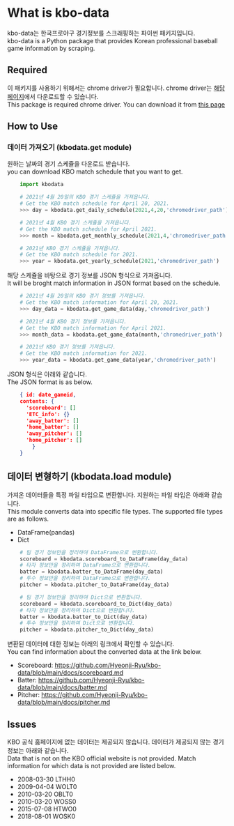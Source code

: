 # What is kbo-data

kbo-data는 한국프로야구 경기정보를 스크래핑하는 파이썬 패키지입니다.  
kbo-data is a Python package that provides Korean professional baseball game information by scraping.

## Required

이 패키지를 사용하기 위해서는 chrome driver가 필요합니다. chrome driver는 [해당 페이지](https://chromedriver.chromium.org/downloads)에서 다운로드할 수 있습니다.  
This package is required chrome driver. You can download it from [this page](https://chromedriver.chromium.org/downloads)

## How to Use

### 데이터 가져오기 (kbodata.get module)

원하는 날짜의 경기 스케쥴을 다운로드 받습니다.  
you can download KBO match schedule that you want to get.

```python
    import kbodata

    # 2021년 4월 20일의 KBO 경기 스케쥴을 가져옵니다.
    # Get the KBO match schedule for April 20, 2021.
    >>> day = kbodata.get_daily_schedule(2021,4,20,'chromedriver_path')

    # 2021년 4월 KBO 경기 스케쥴을 가져옵니다.
    # Get the KBO match schedule for April 2021.
    >>> month = kbodata.get_monthly_schedule(2021,4,'chromedriver_path')

    # 2021년 KBO 경기 스케쥴을 가져옵니다. 
    # Get the KBO match schedule for 2021.
    >>> year = kbodata.get_yearly_schedule(2021,'chromedriver_path')
```

해당 스케쥴을 바탕으로 경기 정보를 JSON 형식으로 가져옵니다.  
It will be broght match information in JSON format based on the schedule.  

```python
    # 2021년 4월 20일의 KBO 경기 정보를 가져옵니다.
    # Get the KBO match information for April 20, 2021.
    >>> day_data = kbodata.get_game_data(day,'chromedriver_path')

    # 2021년 4월 KBO 경기 정보를 가져옵니다.
    # Get the KBO match information for April 2021.
    >>> month_data = kbodata.get_game_data(month,'chromedriver_path')

    # 2021년 KBO 경기 정보를 가져옵니다. 
    # Get the KBO match information for 2021.
    >>> year_data = kbodata.get_game_data(year,'chromedriver_path')
```

JSON 형식은 아래와 같습니다.  
The JSON format is as below.

```json
    { id: date_gameid,
    contents: {
      'scoreboard': []
      'ETC_info': {}
      'away_batter': []
      'home_batter': []
      'away_pitcher': []
      'home_pitcher': []
        }
    }
```

## 데이터 변형하기 (kbodata.load module)

가져온 데이터들을 특정 파일 타입으로 변환합니다. 지원하는 파일 타입은 아래와 같습니다.  
This module converts data into specific file types. The supported file types are as follows.

- DataFrame(pandas)
- Dict

```python
    # 팀 경기 정보만을 정리하여 DataFrame으로 변환합니다.
    scoreboard = kbodata.scoreboard_to_DataFrame(day_data)
    # 타자 정보만을 정리하여 DataFrame으로 변환합니다.
    batter = kbodata.batter_to_DataFrame(day_data)
    # 투수 정보만을 정리하여 DataFrame으로 변환합니다.
    pitcher = kbodata.pitcher_to_DataFrame(day_data)

    # 팀 경기 정보만을 정리하여 Dict으로 변환합니다.
    scoreboard = kbodata.scoreboard_to_Dict(day_data)
    # 타자 정보만을 정리하여 Dict으로 변환합니다.
    batter = kbodata.batter_to_Dict(day_data)
    # 투수 정보만을 정리하여 Dict으로 변환합니다.
    pitcher = kbodata.pitcher_to_Dict(day_data)
```

변환된 데이터에 대한 정보는 아래의 링크에서 확인할 수 있습니다.  
You can find information about the converted data at the link below.

- Scoreboard: https://github.com/Hyeonji-Ryu/kbo-data/blob/main/docs/scoreboard.md
- Batter: https://github.com/Hyeonji-Ryu/kbo-data/blob/main/docs/batter.md
- Pitcher: https://github.com/Hyeonji-Ryu/kbo-data/blob/main/docs/pitcher.md

## Issues

KBO 공식 홈페이지에 없는 데이터는 제공되지 않습니다. 데이터가 제공되지 않는 경기 정보는 아래와 같습니다.  
Data that is not on the KBO official website is not provided. Match information for which data is not provided are listed below.  

- 2008-03-30 LTHH0
- 2009-04-04 WOLT0
- 2010-03-20 OBLT0
- 2010-03-20 WOSS0
- 2015-07-08 HTWO0
- 2018-08-01 WOSK0
